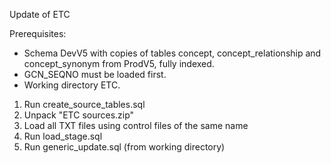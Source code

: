 Update of ETC

Prerequisites:
- Schema DevV5 with copies of tables concept, concept_relationship and concept_synonym from ProdV5, fully indexed.
- GCN_SEQNO must be loaded first.
- Working directory ETC.

1. Run create_source_tables.sql
2. Unpack "ETC sources.zip"
3. Load all TXT files using control files of the same name
4. Run load_stage.sql
5. Run generic_update.sql (from working directory)